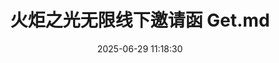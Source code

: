 ---
title: 火炬之光无限线下邀请函 Get.md
date: 2025-06-29 11:18:30
layout: life
videos:
  - path: video/线下邀请.mp4
    subtitle: ''
images:
  - path: img/news/火炬邀请.jpg
    subtitle: 火炬邀请函
news_content:
  - image: 0
  - text: '之前报名参加活动，一是为了希望能加强宾，二是纯参与的心态参加的，还以为落选了，没想到抽中了，超开心的。'
    video: 0

---